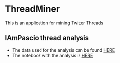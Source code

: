 # ThreadMiner
This is an application for mining Twitter Threads


## IAmPascio thread analysis
- The data used for the analysis can be found [HERE](https://docs.google.com/spreadsheets/d/1O5td_vQY_ofjIaO1jaX2lfA65YLlXbfG3KEzbv0gGFw/edit?usp=sharing)
- The notebook with the analysis is [HERE](https://github.com/DataScienceDisciple/ThreadMiner/blob/main/tweet-scraper/notebooks/03_data-analysis.ipynb)
